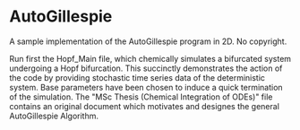 # AutoGillespie
A sample implementation of the AutoGillespie program in 2D. No copyright. 

Run first the Hopf_Main file, which chemically simulates a bifurcated system undergoing a Hopf bifurcation. This succinctly demonstrates the action of the code by providing stochastic time series data of the deterministic system. Base parameters have been chosen to induce a quick termination of the simulation. The "MSc Thesis (Chemical Integration of ODEs)" file contains an original document which motivates and designes the general AutoGillespie Algorithm. 
